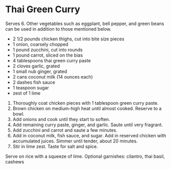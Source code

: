 # Thai Green Curry

Serves 6. Other vegetables such as eggplant, bell pepper, and green beans can be used in addition to those mentioned below.

- 2 1/2 pounds chicken thighs, cut into bite size pieces
- 1 onion, coarsely chopped
- 1 pound zucchini, cut into rounds
- 1 pound carrot, sliced on the bias
- 4 tablespoons thai green curry paste
- 2 cloves garlic, grated
- 1 small nub ginger, grated
- 2 cans coconut milk (14 ounces each)
- 2 dashes fish sauce
- 1 teaspoon sugar
- zest of 1 lime

1. Thoroughly coat chicken pieces with 1 tablespoon green curry paste. 
2. Brown chicken on medium-high heat until almost cooked. Reserve to a bowl.
3. Add onions and cook until they start to soften.
4. Add remaining curry paste, ginger, and garlic. Saute until very fragrant.
5. Add zucchini and carrot and saute a few minutes.
6. Add in coconut milk, fish sauce, and sugar. Add in reserved chicken with accumulated juices. Simmer until tender, about 20 minutes.
7. Stir in lime zest. Taste for salt and spice.

Serve on rice with a squeeze of lime. Optional garnishes: cilantro, thai basil, cashews